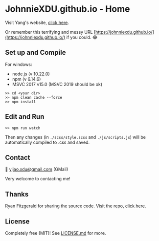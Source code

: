 # JohnnieXDU.github.io - Home



Visit Yang's website, [click here](https://johnniexdu.github.io/). 



Or remember this terrifying and messy URL [https://johnniexdu.github.io/](https://johnniexdu.github.io/) if you could. :joy:



## Set up and Compile

For windows:

- node.js (v 10.22.0)
- npm (v 6.14.6)
- MSVC 2017 v15.0 (MSVC 2019 should be ok)



```shell
>> cd <your dir>
>> npm clean cache --force
>> npm install
```



## Edit and Run

```shell
>> npm run watch
```



Then any changes (in `./scss/style.scss` and `./js/scripts.js`) will be automatically compiled to .css and saved.



## Contact

:email: yjiao.xdu@gmail.com (GMail)

Very welcome to contacting me!



## Thanks 

Ryan Fitzgerald for sharing the source code. Visit the repo, [click here](https://github.com/RyanFitzgerald/devportfolio).



## License

Completely free (MIT)! See [LICENSE.md](LICENSE.md) for more.
